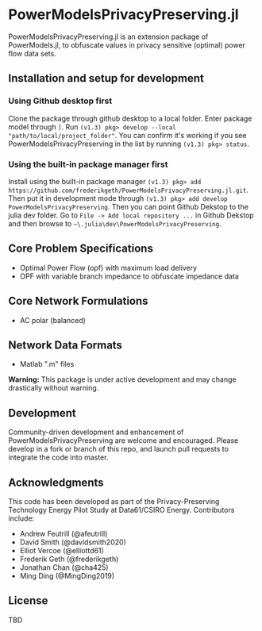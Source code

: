 # PowerModelsPrivacyPreserving.jl

PowerModelsPrivacyPreserving.jl is an extension package of PowerModels.jl, to obfuscate values in privacy sensitive (optimal) power flow data sets.

## Installation and setup for development
### Using Github desktop first
Clone the package through github desktop to a local folder.
Enter package model through `]`. Run `(v1.3) pkg> develop --local "path/to/local/project_folder"`. You can confirm it's working if you see PowerModelsPrivacyPreserving in the list by running `(v1.3) pkg> status`.

### Using the built-in package manager first
Install using the built-in package manager `(v1.3) pkg> add https://github.com/frederikgeth/PowerModelsPrivacyPreserving.jl.git`. Then put it in development mode through `(v1.3) pkg> add develop PowerModelsPrivacyPreserving`. Then you can point Github Dekstop to the julia dev folder. Go to  `File -> Add local repository ...`  in Github Dekstop and then browse to `~\.julia\dev\PowerModelsPrivacyPreserving`. 


## Core Problem Specifications

- Optimal Power Flow (opf) with maximum load delivery
- OPF with variable branch impedance to obfuscate impedance data

## Core Network Formulations

- AC polar (balanced)


## Network Data Formats

- Matlab ".m" files

**Warning:** This package is under active development and may change drastically without warning.

## Development

Community-driven development and enhancement of PowerModelsPrivacyPreserving are welcome and encouraged. Please develop in a fork or branch of this repo, and launch pull requests to integrate the code into master.

## Acknowledgments

This code has been developed as part of the Privacy-Preserving Technology Energy Pilot Study at Data61/CSIRO Energy. Contributors include:

- Andrew Feutrill (@afeutrill)
- David Smith (@davidsmith2020)
- Elliot Vercoe (@elliottd61)
- Frederik Geth (@frederikgeth)
- Jonathan Chan (@cha425)
- Ming Ding (@MingDing2019)

## License

TBD
